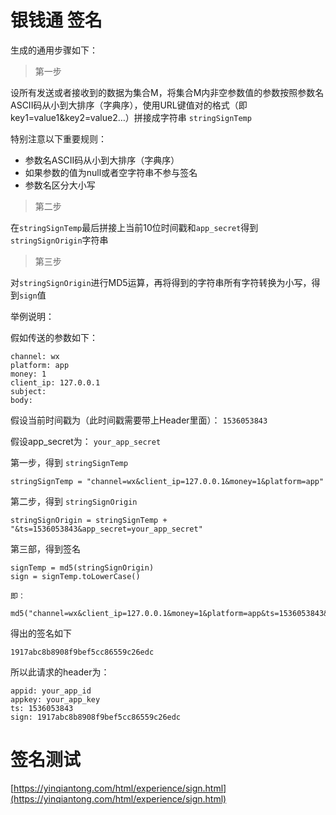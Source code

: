 # 银钱通 签名

生成的通用步骤如下：

> 第一步

设所有发送或者接收到的数据为集合M，将集合M内非空参数值的参数按照参数名ASCII码从小到大排序（字典序），使用URL键值对的格式（即key1=value1&key2=value2…）拼接成字符串 `stringSignTemp`

特别注意以下重要规则：

* 参数名ASCII码从小到大排序（字典序）
* 如果参数的值为null或者空字符串不参与签名
* 参数名区分大小写

> 第二步

在`stringSignTemp`最后拼接上当前10位时间戳和`app_secret`得到`stringSignOrigin`字符串

> 第三步

对`stringSignOrigin`进行MD5运算，再将得到的字符串所有字符转换为小写，得到`sign`值

举例说明：

假如传送的参数如下：

```
channel: wx
platform: app
money: 1
client_ip: 127.0.0.1
subject: 
body: 
```

假设当前时间戳为（此时间戳需要带上Header里面）： `1536053843`

假设app_secret为： `your_app_secret`

第一步，得到 `stringSignTemp`

```
stringSignTemp = "channel=wx&client_ip=127.0.0.1&money=1&platform=app"
```

第二步，得到 `stringSignOrigin`

```
stringSignOrigin = stringSignTemp + "&ts=1536053843&app_secret=your_app_secret"
```

第三部，得到签名

```
signTemp = md5(stringSignOrigin)
sign = signTemp.toLowerCase()

即：

md5("channel=wx&client_ip=127.0.0.1&money=1&platform=app&ts=1536053843&app_secret=your_app_secret").toLowerCase()
```

得出的签名如下

```
1917abc8b8908f9bef5cc86559c26edc
```

所以此请求的header为：

```
appid: your_app_id
appkey: your_app_key
ts: 1536053843
sign: 1917abc8b8908f9bef5cc86559c26edc
``` 

# 签名测试

[https://yinqiantong.com/html/experience/sign.html](https://yinqiantong.com/html/experience/sign.html)
